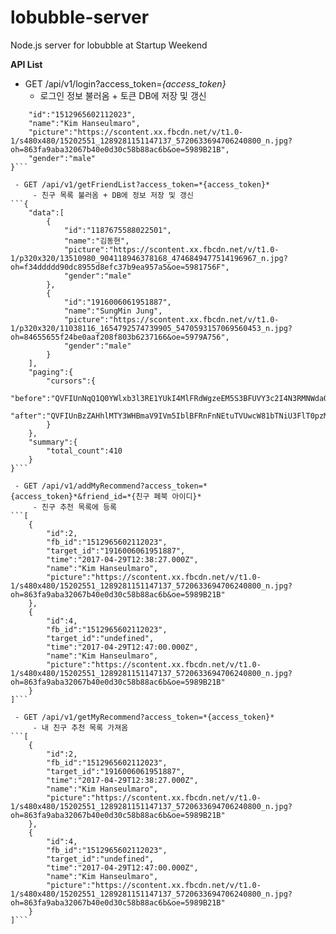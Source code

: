 # lobubble-server
Node.js server for lobubble at Startup Weekend

**API List**

 - GET /api/v1/login?access_token=*{access_token}*
	 - 로그인 정보 불러옴 + 토큰 DB에 저장 및 갱신
```{
    "id":"1512965602112023",
    "name":"Kim Hanseulmaro",
    "picture":"https://scontent.xx.fbcdn.net/v/t1.0-1/s480x480/15202551_1289281151147137_5720633694706240800_n.jpg?oh=863fa9aba32067b40e0d30c58b88ac6b&oe=5989B21B",
    "gender":"male"
}```

 - GET /api/v1/getFriendList?access_token=*{access_token}*
	 - 친구 목록 불러옴 + DB에 정보 저장 및 갱신
```{
    "data":[
        {
            "id":"1187675588022501",
            "name":"김동현",
            "picture":"https://scontent.xx.fbcdn.net/v/t1.0-1/p320x320/13510980_904118946378168_4746849477514196967_n.jpg?oh=f34ddddd90dc8955d8efc37b9ea957a5&oe=5981756F",
            "gender":"male"
        },
        {
            "id":"1916006061951887",
            "name":"SungMin Jung",
            "picture":"https://scontent.xx.fbcdn.net/v/t1.0-1/p320x320/11038116_1654792574739905_5470593157069560453_n.jpg?oh=84655655f24be0aaf208f803b6237166&oe=5979A756",
            "gender":"male"
        }
    ],
    "paging":{
        "cursors":{
            "before":"QVFIUnNqQ1Q0YWlxb3l3RE1YUkI4MlFRdWgzeEM5S3BFUVY3c2I4N3RMNWdaQW5DU0pXSzBoOFYtZAUQ5Ni1HMTFWUE1DNlRMcWFzY05KNV92S08tZAlM0aWNB",
            "after":"QVFIUnBzZAHhlMTY3WHBmaV9IVm5IblBFRnFnNEtuTVUwcW81bTNiU3FlT0pzMVc1dU9FSTdOTks2OE11T0hEQTlneEpyMS1BMW9GR3N5YkJKTUlSbE1oZAVln"
        }
    },
    "summary":{
        "total_count":410
    }
}```

 - GET /api/v1/addMyRecommend?access_token=*{access_token}*&friend_id=*{친구 페북 아이디}*
	 - 친구 추천 목록에 등록
```[
    {
        "id":2,
        "fb_id":"1512965602112023",
        "target_id":"1916006061951887",
        "time":"2017-04-29T12:38:27.000Z",
        "name":"Kim Hanseulmaro",
        "picture":"https://scontent.xx.fbcdn.net/v/t1.0-1/s480x480/15202551_1289281151147137_5720633694706240800_n.jpg?oh=863fa9aba32067b40e0d30c58b88ac6b&oe=5989B21B"
    },
    {
        "id":4,
        "fb_id":"1512965602112023",
        "target_id":"undefined",
        "time":"2017-04-29T12:47:00.000Z",
        "name":"Kim Hanseulmaro",
        "picture":"https://scontent.xx.fbcdn.net/v/t1.0-1/s480x480/15202551_1289281151147137_5720633694706240800_n.jpg?oh=863fa9aba32067b40e0d30c58b88ac6b&oe=5989B21B"
    }
]```

 - GET /api/v1/getMyRecommend?access_token=*{access_token}*
	 - 내 친구 추천 목록 가져옴
```[
    {
        "id":2,
        "fb_id":"1512965602112023",
        "target_id":"1916006061951887",
        "time":"2017-04-29T12:38:27.000Z",
        "name":"Kim Hanseulmaro",
        "picture":"https://scontent.xx.fbcdn.net/v/t1.0-1/s480x480/15202551_1289281151147137_5720633694706240800_n.jpg?oh=863fa9aba32067b40e0d30c58b88ac6b&oe=5989B21B"
    },
    {
        "id":4,
        "fb_id":"1512965602112023",
        "target_id":"undefined",
        "time":"2017-04-29T12:47:00.000Z",
        "name":"Kim Hanseulmaro",
        "picture":"https://scontent.xx.fbcdn.net/v/t1.0-1/s480x480/15202551_1289281151147137_5720633694706240800_n.jpg?oh=863fa9aba32067b40e0d30c58b88ac6b&oe=5989B21B"
    }
]```